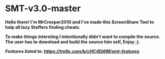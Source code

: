 # SMT-v3.0-master

 __Hello there! I'm MrCreeper2010 and I've made this ScreenShare Tool to help all lazy Staffers finding cheats.__

 __To make things intersting I intentionally didn't want to compile the source. The user has to download and build the source him self, Enjoy ;).__

 ***Features listed to: https://trello.com/b/cHC4Dj6M/smt-features***

